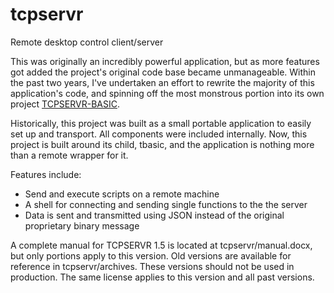 # tcpservr
Remote desktop control client/server

This was originally an incredibly powerful application, but as more features got added the project's original code base became unmanageable. Within the past two years, I've undertaken an effort to rewrite the majority of this application's code, and spinning off the most monstrous portion into its own project [TCPSERVR-BASIC](https://github.com/pcluddite/tbasic).

Historically, this project was built as a small portable application to easily set up and transport. All components were included internally. Now, this project is built around its child, tbasic, and the application is nothing more than a remote wrapper for it.

Features include:
- Send and execute scripts on a remote machine
- A shell for connecting and sending single functions to the the server
- Data is sent and transmitted using JSON instead of the original proprietary binary message

A complete manual for TCPSERVR 1.5 is located at tcpservr/manual.docx, but only portions apply to this version. Old versions are available for reference in tcpservr/archives. These versions should not be used in production. The same license applies to this version and all past versions.

